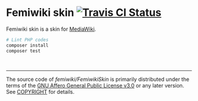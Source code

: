 Femiwiki skin [![Travis CI Status]][Travis CI Link]
====
Femiwiki skin is a skin for [MediaWiki].

```sh
# Lint PHP codes
composer install
composer test
```

&nbsp;

---

The source code of *femiwiki/FemiwikiSkin* is primarily distributed under the terms
of the [GNU Affero General Public License v3.0] or any later version. See
[COPYRIGHT] for details.

[Travis CI Status]: https://badgen.net/travis/femiwiki/skin/master
[Travis CI Link]: https://travis-ci.com/femiwiki/skin
[MediaWiki]: https://www.mediawiki.org/
[GNU Affero General Public License v3.0]: LICENSE
[COPYRIGHT]: COPYRIGHT
